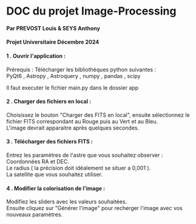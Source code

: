 # DOC du projet Image-Processing 

#### Par PREVOST Louis & SEYS Anthony

#### Projet Universitaire Décembre 2024

#### 1 . Ouvrir l'application :

Prérequis : Télécharger les bibliothèques python suivantes : </br>
PyQt6 , Astropy , Astroquery , numpy , pandas , scipy

Il faut executer le fichier main.py dans le dossier app

#### 2 . Charger des fichiers en local :

Choisissez le bouton "Charger des FITS en local", ensuite sélectionnez le fichier FITS correspondant au Rouge puis au Vert et au Bleu.  </br>
L'image devrait apparaitre après quelques secondes.

#### 3 . Télécharger des fichiers FITS :

Entrez les paramètres de l'astre que vous souhaitez observer :  </br>
Coordonnées RA et DEC.  </br>
Le radius ( la précision doit idéalement se situer a 0,001 ).  </br>
La satellite que vous souhaitez utiliser.  </br>

#### 4 . Modifier la colorisation de l'image :

Modifiez les sliders avec les valeurs souhaitées.  </br>
Ensuite cliquez sur "Générer l'image" pour recherger l'image avec vos nouveaux paramètres.  </br>
